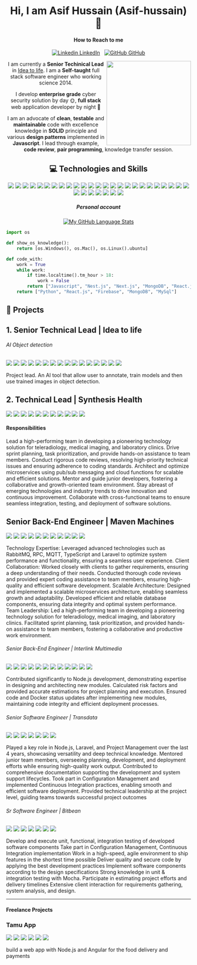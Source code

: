 
<div align="center">
  
# Hi, I am Asif Hussain (Asif-hussain) 👋 



#### How to Reach to me
[![Linkedin](https://i.stack.imgur.com/gVE0j.png) LinkedIn](https://www.linkedin.com/in/asif-hussain-74638671/)
&nbsp;
[![GitHub](https://i.stack.imgur.com/tskMh.png) GitHub](https://github.com/Asif-hussain)


<img align='right' src="https://media.giphy.com/media/KNP5EQE5n2nczSFYpD/giphy.gif" width="230">

I am currently a **Senior Techinical Lead** in [Idea to life](https://ideatolife.me/). I am a **Self-taught** full stack software engineer who working science 2014.

I develop **enterprise grade** cyber security solution by day 🌞, **full stack** web application developer by night 🌙 

I am an advocate of **clean**, **testable** and **maintainable** code with excellence knowledge in **SOLID** principle and various **design patterns** implemented in **Javascript**. I lead through example, **code review**, **pair programming**, knowledge transfer session.

                                                                                                        
## 💻 Technologies and Skills

![](https://img.shields.io/badge/OS-Linux-informational?style=flat&logo=linux&logoColor=white&color=2bbc8a)
![](https://img.shields.io/badge/OS-Windows-informational?style=flat&logo=windows&logoColor=white&color=2bbc8a)
![](https://img.shields.io/badge/OS-Mac-informational?style=flat&logo=apple&logoColor=white&color=2bbc8a)
![](https://img.shields.io/badge/Editor-VS_Code-informational?style=flat&logo=visual-studio-code&logoColor=white&color=2bbc8a)
![](https://img.shields.io/badge/Code-Redis-informational?style=flat&logo=react&logoColor=white&color=2bbc8a)
![](https://img.shields.io/badge/Code-Queues-informational?style=flat&logo=react&logoColor=white&color=2bbc8a)
![](https://img.shields.io/badge/Code-AWS-informational?style=flat&logo=react&logoColor=white&color=2bbc8a)
![](https://img.shields.io/badge/Code-SageMaker-informational?style=flat&logo=react&logoColor=white&color=2bbc8a)
![](https://img.shields.io/badge/Code-RabbitMQ-informational?style=flat&logo=react&logoColor=white&color=2bbc8a)
![](https://img.shields.io/badge/Code-Confluence-informational?style=flat&logo=react&logoColor=white&color=2bbc8a)
![](https://img.shields.io/badge/Code-Min.io-informational?style=flat&logo=react&logoColor=white&color=2bbc8a)
![](https://img.shields.io/badge/Code-s3-informational?style=flat&logo=react&logoColor=white&color=2bbc8a)
![](https://img.shields.io/badge/Code-s3-informational?style=flat&logo=react&logoColor=white&color=2bbc8a)
![](https://img.shields.io/badge/Code-insomnia-informational?style=flat&logo=react&logoColor=white&color=2bbc8a)
![](https://img.shields.io/badge/Code-insomnia-informational?style=flat&logo=react&logoColor=white&color=2bbc8a)
![](https://img.shields.io/badge/Code-swagger-informational?style=flat&logo=react&logoColor=white&color=2bbc8a)
![](https://img.shields.io/badge/Code-swagger-informational?style=flat&logo=react&logoColor=white&color=2bbc8a)
![](https://img.shields.io/badge/Code-jira-informational?style=flat&logo=react&logoColor=white&color=2bbc8a)
![](https://img.shields.io/badge/Code-scrum-informational?style=flat&logo=react&logoColor=white&color=2bbc8a)
![](https://img.shields.io/badge/Code-Python-informational?style=flat&logo=python&logoColor=white&color=2bbc8a)
![](https://img.shields.io/badge/Code-JavaScript-informational?style=flat&logo=javascript&logoColor=white&color=2bbc8a)
![](https://img.shields.io/badge/Code-React-informational?style=flat&logo=react&logoColor=white&color=2bbc8a)
![](https://img.shields.io/badge/Code-HTML-informational?style=flat&logo=html5&logoColor=white&color=2bbc8a)
![](https://img.shields.io/badge/Code-CSS-informational?style=flat&logo=css3&logoColor=white&color=2bbc8a)
![](https://img.shields.io/badge/Shell-Bash-informational?style=flat&logo=gnu-bash&logoColor=white&color=2bbc8a)
![](https://img.shields.io/badge/Shell-CMD-informational?style=flat&logo=gnu-bash&logoColor=white&color=2bbc8a)
![](https://img.shields.io/badge/Shell-Powershell-informational?style=flat&logo=powershell&logoColor=white&color=2bbc8a)
![](https://img.shields.io/badge/Tools-PostgreSQL-informational?style=flat&logo=postgresql&logoColor=white&color=2bbc8a)
![](https://img.shields.io/badge/Tools-MySQL-informational?style=flat&logo=mysql&logoColor=white&color=2bbc8a)
![](https://img.shields.io/badge/Tools-MongoDB-informational?style=flat&logo=mongodb&logoColor=white&color=2bbc8a)
![](https://img.shields.io/badge/Cloud-Firebase-informational?style=flat&logo=firebase&logoColor=white&color=2bbc8a)
![](https://img.shields.io/badge/Cloud-AWS-informational?style=flat&logo=amazon-aws&logoColor=white&color=2bbc8a)


##### Personal account

[![My GitHub Language Stats](https://github-readme-stats.vercel.app/api/top-langs/?username=asif-hussain&langs_count=5&theme=tokyonight&layout=compact)]()
</div>

```python
import os

def show_os_knowledge():
    return [os.Windows(), os.Mac(), os.Linux().ubuntu]

def code_with:
    work = True
    while work:
        if time.localtime().tm_hour > 18:
            work = False
        return ["Javascript", "Nest.js", "Next.js", "MongoDB", "React.js", "Postgres", "Python"]
    return ["Python", "React.js", "Firebase", "MongoDB", "MySql"]
```
## 🔨 Projects

## 1. Senior Technical Lead | Idea to life

###### AI Object detection 
![](https://img.shields.io/badge/Code-Nest-informational?style=flat&logo=react&logoColor=white&color=2bbc8a)
![](https://img.shields.io/badge/Code-Python-informational?style=flat&logo=python&logoColor=white&color=2bbc8a)
![](https://img.shields.io/badge/Code-JavaScript-informational?style=flat&logo=javascript&logoColor=white&color=2bbc8a)
![](https://img.shields.io/badge/Code-Postgres-informational?style=flat&logo=react&logoColor=white&color=2bbc8a)
![](https://img.shields.io/badge/Code-Redis-informational?style=flat&logo=react&logoColor=white&color=2bbc8a)
![](https://img.shields.io/badge/Code-Queues-informational?style=flat&logo=react&logoColor=white&color=2bbc8a)
![](https://img.shields.io/badge/Code-AWS-informational?style=flat&logo=react&logoColor=white&color=2bbc8a)
![](https://img.shields.io/badge/Code-SageMaker-informational?style=flat&logo=react&logoColor=white&color=2bbc8a)
![](https://img.shields.io/badge/Code-RabbitMQ-informational?style=flat&logo=react&logoColor=white&color=2bbc8a)
![](https://img.shields.io/badge/Code-Confluence-informational?style=flat&logo=react&logoColor=white&color=2bbc8a)
![](https://img.shields.io/badge/Code-Min.io-informational?style=flat&logo=react&logoColor=white&color=2bbc8a)
![](https://img.shields.io/badge/Code-s3-informational?style=flat&logo=react&logoColor=white&color=2bbc8a)
![](https://img.shields.io/badge/Code-insomnia-informational?style=flat&logo=react&logoColor=white&color=2bbc8a)
![](https://img.shields.io/badge/Code-swagger-informational?style=flat&logo=react&logoColor=white&color=2bbc8a)
![](https://img.shields.io/badge/Code-jira-informational?style=flat&logo=react&logoColor=white&color=2bbc8a)
![](https://img.shields.io/badge/Code-scrum-informational?style=flat&logo=react&logoColor=white&color=2bbc8a)


Project lead. An AI tool that allow user to annotate, train models and then use trained images in object detection.

## 2. Technical Lead | Synthesis Health

![](https://img.shields.io/badge/Code-Python-informational?style=flat&logo=python&logoColor=white&color=2bbc8a)
![](https://img.shields.io/badge/Code-JavaScript-informational?style=flat&logo=javascript&logoColor=white&color=2bbc8a)
![](https://img.shields.io/badge/Code-Postgres-informational?style=flat&logo=react&logoColor=white&color=2bbc8a)
![](https://img.shields.io/badge/Code-Redis-informational?style=flat&logo=react&logoColor=white&color=2bbc8a)
![](https://img.shields.io/badge/Code-Queues-informational?style=flat&logo=react&logoColor=white&color=2bbc8a)
![](https://img.shields.io/badge/Code-AWS-informational?style=flat&logo=react&logoColor=white&color=2bbc8a)
![](https://img.shields.io/badge/Code-RabbitMQ-informational?style=flat&logo=react&logoColor=white&color=2bbc8a)
![](https://img.shields.io/badge/Code-Confluence-informational?style=flat&logo=react&logoColor=white&color=2bbc8a)
![](https://img.shields.io/badge/Code-s3-informational?style=flat&logo=react&logoColor=white&color=2bbc8a)
![](https://img.shields.io/badge/Code-insomnia-informational?style=flat&logo=react&logoColor=white&color=2bbc8a)
![](https://img.shields.io/badge/Code-swagger-informational?style=flat&logo=react&logoColor=white&color=2bbc8a)


#### Responsibilities 
Lead a high-performing team in developing a pioneering technology solution for teleradiology, medical imaging, and laboratory clinics.
Drive sprint planning, task prioritization, and provide hands-on assistance to team members.
Conduct rigorous code reviews, resolving high-priority technical issues and ensuring adherence to coding standards.
Architect and optimize microservices using pub/sub messaging and cloud functions for scalable and efficient solutions.
Mentor and guide junior developers, fostering a collaborative and growth-oriented team environment.
Stay abreast of emerging technologies and industry trends to drive innovation and continuous improvement.
Collaborate with cross-functional teams to ensure seamless integration, testing, and deployment of software solutions.

## Senior Back-End Engineer | Maven Machines  
![](https://img.shields.io/badge/Code-Python-informational?style=flat&logo=python&logoColor=white&color=2bbc8a)
![](https://img.shields.io/badge/Code-JavaScript-informational?style=flat&logo=javascript&logoColor=white&color=2bbc8a)
![](https://img.shields.io/badge/Code-Postgres-informational?style=flat&logo=react&logoColor=white&color=2bbc8a)
![](https://img.shields.io/badge/Code-Redis-informational?style=flat&logo=react&logoColor=white&color=2bbc8a)
![](https://img.shields.io/badge/Code-Queues-informational?style=flat&logo=react&logoColor=white&color=2bbc8a)
![](https://img.shields.io/badge/Code-AWS-informational?style=flat&logo=react&logoColor=white&color=2bbc8a)
![](https://img.shields.io/badge/Code-RabbitMQ-informational?style=flat&logo=react&logoColor=white&color=2bbc8a)
![](https://img.shields.io/badge/Code-Confluence-informational?style=flat&logo=react&logoColor=white&color=2bbc8a)
![](https://img.shields.io/badge/Code-s3-informational?style=flat&logo=react&logoColor=white&color=2bbc8a)
![](https://img.shields.io/badge/Code-insomnia-informational?style=flat&logo=react&logoColor=white&color=2bbc8a)
![](https://img.shields.io/badge/Code-swagger-informational?style=flat&logo=react&logoColor=white&color=2bbc8a)

Technology Expertise: Leveraged advanced technologies such as RabbitMQ, RPC, MQTT, TypeScript and Laravel to optimize system performance and functionality, ensuring a seamless user experience.
Client Collaboration: Worked closely with clients to gather requirements, ensuring a deep understanding of their needs. Conducted thorough code reviews and provided expert coding assistance to team members, ensuring high-quality and efficient software development.
Scalable Architecture: Designed and implemented a scalable microservices architecture, enabling seamless growth and adaptability. Developed efficient and reliable database components, ensuring data integrity and optimal system performance.
Team Leadership: Led a high-performing team in developing a pioneering technology solution for teleradiology, medical imaging, and laboratory clinics. Facilitated sprint planning, task prioritization, and provided hands-on assistance to team members, fostering a collaborative and productive work environment.


###### Senior Back-End Engineer | Interlink Multimedia 
![](https://img.shields.io/badge/Code-Python-informational?style=flat&logo=python&logoColor=white&color=2bbc8a)
![](https://img.shields.io/badge/Code-JavaScript-informational?style=flat&logo=javascript&logoColor=white&color=2bbc8a)
![](https://img.shields.io/badge/Code-Postgres-informational?style=flat&logo=react&logoColor=white&color=2bbc8a)
![](https://img.shields.io/badge/Code-Redis-informational?style=flat&logo=react&logoColor=white&color=2bbc8a)
![](https://img.shields.io/badge/Code-Queues-informational?style=flat&logo=react&logoColor=white&color=2bbc8a)
![](https://img.shields.io/badge/Code-AWS-informational?style=flat&logo=react&logoColor=white&color=2bbc8a)
![](https://img.shields.io/badge/Code-RabbitMQ-informational?style=flat&logo=react&logoColor=white&color=2bbc8a)
![](https://img.shields.io/badge/Code-Confluence-informational?style=flat&logo=react&logoColor=white&color=2bbc8a)
![](https://img.shields.io/badge/Code-s3-informational?style=flat&logo=react&logoColor=white&color=2bbc8a)
![](https://img.shields.io/badge/Code-insomnia-informational?style=flat&logo=react&logoColor=white&color=2bbc8a)
![](https://img.shields.io/badge/Code-swagger-informational?style=flat&logo=react&logoColor=white&color=2bbc8a)
![](https://img.shields.io/badge/Code-microservices-informational?style=flat&logo=react&logoColor=white&color=2bbc8a)

Contributed significantly to Node.js development, demonstrating expertise in designing and architecting new modules.
Calculated risk factors and provided accurate estimations for project planning and execution.
Ensured code and Docker status updates after implementing new modules, maintaining code integrity and efficient deployment processes.


######  Senior Software Engineer | Transdata  
![](https://img.shields.io/badge/Code-JavaScript-informational?style=flat&logo=javascript&logoColor=white&color=2bbc8a)
![](https://img.shields.io/badge/Code-Postgres-informational?style=flat&logo=react&logoColor=white&color=2bbc8a)
![](https://img.shields.io/badge/Code-Redis-informational?style=flat&logo=react&logoColor=white&color=2bbc8a)
![](https://img.shields.io/badge/Code-Queues-informational?style=flat&logo=react&logoColor=white&color=2bbc8a)
![](https://img.shields.io/badge/Code-AWS-informational?style=flat&logo=react&logoColor=white&color=2bbc8a)
![](https://img.shields.io/badge/Code-RabbitMQ-informational?style=flat&logo=react&logoColor=white&color=2bbc8a)
![](https://img.shields.io/badge/Code-Confluence-informational?style=flat&logo=react&logoColor=white&color=2bbc8a)


Played a key role in Node.js, Laravel, and Project Management over the last 4 years, showcasing versatility and deep technical knowledge.
Mentored junior team members, overseeing planning, development, and deployment efforts while ensuring high-quality work output.
Contributed to comprehensive documentation supporting the development and system support lifecycles.
Took part in Configuration Management and implemented Continuous Integration practices, enabling smooth and efficient software deployment.
Provided technical leadership at the project level, guiding teams towards successful project outcomes


###### Sr Software Engineer | Bitbean 
![](https://img.shields.io/badge/Code-JavaScript-informational?style=flat&logo=javascript&logoColor=white&color=2bbc8a)
![](https://img.shields.io/badge/Code-Postgres-informational?style=flat&logo=react&logoColor=white&color=2bbc8a)
![](https://img.shields.io/badge/Code-Redis-informational?style=flat&logo=react&logoColor=white&color=2bbc8a)
![](https://img.shields.io/badge/Code-Queues-informational?style=flat&logo=react&logoColor=white&color=2bbc8a)
![](https://img.shields.io/badge/Code-AWS-informational?style=flat&logo=react&logoColor=white&color=2bbc8a)
![](https://img.shields.io/badge/Code-RabbitMQ-informational?style=flat&logo=react&logoColor=white&color=2bbc8a)
![](https://img.shields.io/badge/Code-Confluence-informational?style=flat&logo=react&logoColor=white&color=2bbc8a)

Develop and execute unit, functional, integration testing of developed software components
Take part in Configuration Management, Continuous Integration implementation
Work in a high-speed, agile environment to ship features in the shortest time possible
Deliver quality and secure code by applying the best development practices
Implement software components according to the design specifications
Strong knowledge in unit & integration testing with Mocha.
Participate in estimating project efforts and delivery timelines
Extensive client interaction for requirements gathering, system analysis, and design.

---

#### Freelance Projects

### Tamu App 
![](https://img.shields.io/badge/Code-JavaScript-informational?style=flat&logo=javascript&logoColor=white&color=2bbc8a)
![](https://img.shields.io/badge/Code-Postgres-informational?style=flat&logo=react&logoColor=white&color=2bbc8a)
![](https://img.shields.io/badge/Code-Redis-informational?style=flat&logo=react&logoColor=white&color=2bbc8a)
![](https://img.shields.io/badge/Code-Queues-informational?style=flat&logo=react&logoColor=white&color=2bbc8a)
![](https://img.shields.io/badge/Code-Node.js-informational?style=flat&logo=react&logoColor=white&color=2bbc8a)
![](https://img.shields.io/badge/Code-React-informational?style=flat&logo=react&logoColor=white&color=2bbc8a)

build a web app with Node.js and Angular for the food delivery and payments